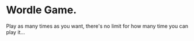 # Wordle Game.

Play as many times as you want, there's no limit for how many time you can play it...
